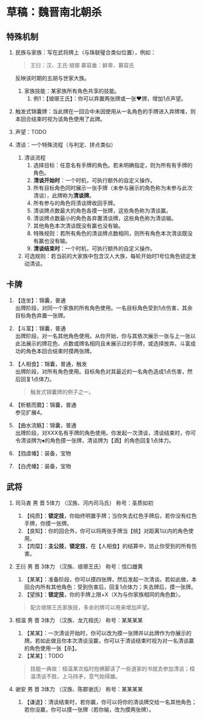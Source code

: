 # 草稿：魏晋南北朝杀

## 特殊机制

1. 民族与家族：写在武将牌上（与珠联璧合类似位置），例如：

    > 王衍：汉、王氏·琅琊
    > 慕容垂：鲜卑、慕容氏

    反映该时期的五胡与世家大族。

    1. 家族技能：某家族所有角色共享的技能。
       1. 例1：【琅琊王氏】：你可以弃置两张牌或一张♥牌，增加1点声望。

2. 触发式锦囊牌：当此牌在一回合中未因使用从一名角色的手牌进入弃牌堆，则本回合结束时视为该角色使用了此牌。
3. 声望：TODO
4. 清谈：一个特殊流程（与判定、拼点类似）
   1. 清谈流程
      1. 选择目标：任意名有手牌的角色。若未明确指定，则为所有有手牌的角色。
      2. **清谈开始时**：一个时机，可执行额外的自定义操作。
      3. 所有目标角色同时展示一张手牌（未参与展示的角色称为未参与此次清谈），此牌称为**清谈牌**。
      4. 所有参与的角色将清谈牌收回手牌。
      5. 清谈牌点数最大的角色各摸一张牌，这些角色称为清谈赢。
      6. 清谈牌点数最小的角色各弃置清谈牌，这些角色称为清谈输。
      7. 其他角色本次清谈既没有赢也没有输。
      8. 特殊规则：若所有角色的清谈牌点数相同，则所有角色本次清谈既没有赢也没有输。
      9. **清谈结束时**：一个时机，可执行额外的自定义操作。
   2. 可选规则：若当前的大家族中包含汉人大族，每轮开始时1号位角色锁定发动清谈。

## 卡牌

1. 【连坐】：锦囊，普通  
   出牌阶段，对同一个家族的所有角色使用。一名目标角色受到1点伤害，其余目标角色弃置一张牌。

2. 【斗富】：锦囊，普通  
   出牌阶段，对一名其他角色使用。从你开始，你与其依次展示一张与上一张以此法展示的牌花色、点数或牌名相同且未展示过的手牌，或选择放弃。斗富成功的角色本回合结束时摸两张牌。

3. 【人相食】：锦囊，普通，触发  
   出牌阶段，对所有角色使用。目标角色对其最近的一名角色造成1点伤害，然后回复1点体力。

   > 触发式锦囊牌的例子之一。  

4. 【析骸而爨】：锦囊，普通  
   参见扩展4。

5. 【曲水流觞】：锦囊，普通  
   出牌阶段，对XXX名有手牌的角色使用。你发起一次清谈，清谈结束时，你可令清谈牌为♠的角色摸一张牌，清谈牌为【酒】的角色回复1点体力。
6. 【驺虞幡】：装备，宝物
7. 【白虎幡】：装备，宝物

## 武将

1. 司马衷 男 晋 5体力 （汉族、河内司马氏） 称号：圣质如初
   1. 【纯质】：**锁定技**，你始终明置手牌；当你失去红色手牌后，若你没有红色手牌，你摸一张牌。
   2. 【良知】：你的回合外，你可以将两张手牌当【桃】对距离1以内的角色使用。
   3. 【肉糜】：**主公技**，**锁定技**，在【人相食】的结算中，防止你受到的所有伤害。

2. 王衍 男 晋 3体力 （汉族、琅琊王氏） 称号：信口雌黄
    1. 【某某】：准备阶段，你可以摸四张牌，然后发起一次清谈。若如此做，本回合内所有其他角色：受到伤害后，回复1点体力；失去牌后，摸一张牌。
    2. 【望族】：**锁定技**，你的手牌上限+X（X为与你家族相同的角色数）。

    > 配合琅琊王氏家族技，多余的牌可以用来增加声望。

3. 桓温 男 晋 3体力 （汉族、龙亢桓氏） 称号：某某某某
    1. 【某某】：一次清谈开始时，你可以改为摸一张牌并以此牌作为你展示的牌。若如此做且你本次清谈没赢，你可以于清谈结束时视为对一名清谈赢的角色使用一张【杀】。
    2. 【某某】：TODO

    > 技能一典故：桓温某次临时抱佛脚读了一些道家的书就去参加清谈；桓温清谈不胜，上马持矛，意气始得雄。

4. 谢安 男 晋 3体力 （汉族、陈郡谢氏） 称号：某某某某
   1. 【谦退】：清谈结束时，若你赢，你可以将你的清谈牌交给一名其他角色；若你没赢，你可以摸一张牌（若你输，改为摸两张牌）。
